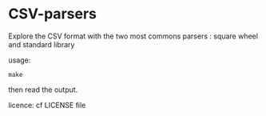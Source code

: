# CSV-parsers
Explore the CSV format with the two most commons parsers : square wheel and standard library

usage:

    make

then read the output.



licence: cf LICENSE file
